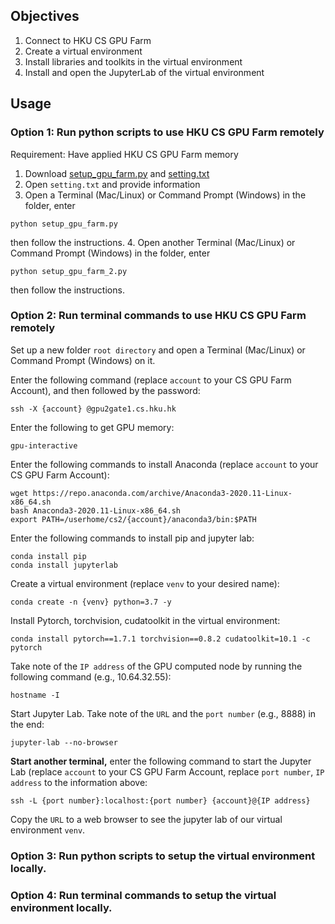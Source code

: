 
## __Objectives__
1. Connect to HKU CS GPU Farm
2. Create a virtual environment
3. Install libraries and toolkits in the virtual environment
4. Install and open the JupyterLab of the virtual environment


## __Usage__

### Option 1: Run python scripts to use HKU CS GPU Farm remotely

Requirement: Have applied HKU CS GPU Farm memory
1. Download <a href="https://github.com/WuKunhuan/HKU_COMP3340/blob/main/HKU%20CS%20GPU%20Farm/setup_gpu_farm.py" target="_blank">setup_gpu_farm.py</a> and <a href="https://github.com/WuKunhuan/HKU_COMP3340/blob/main/HKU%20CS%20GPU%20Farm/setting.txt" target="_blank">setting.txt</a>
2. Open ```setting.txt``` and provide information
3. Open a Terminal (Mac/Linux) or Command Prompt (Windows) in the folder, enter 
```
python setup_gpu_farm.py
```
then follow the instructions. 
4. Open another Terminal (Mac/Linux) or Command Prompt (Windows) in the folder, enter 
```
python setup_gpu_farm_2.py
```
then follow the instructions. 


### Option 2: Run terminal commands to use HKU CS GPU Farm remotely

Set up a new folder ```root directory``` and open a Terminal (Mac/Linux) or Command Prompt (Windows) on it.

Enter the following command (replace ```account``` to your CS GPU Farm Account), and then followed by the password: 

```
ssh -X {account} @gpu2gate1.cs.hku.hk
```

Enter the following to get GPU memory: 

```
gpu-interactive
```

Enter the following commands to install Anaconda (replace ```account``` to your CS GPU Farm Account): 

```
wget https://repo.anaconda.com/archive/Anaconda3-2020.11-Linux-x86_64.sh
bash Anaconda3-2020.11-Linux-x86_64.sh
export PATH=/userhome/cs2/{account}/anaconda3/bin:$PATH
```

Enter the following commands to install pip and jupyter lab: 

```
conda install pip
conda install jupyterlab
```

Create a virtual environment (replace ```venv``` to your desired name): 

```
conda create -n {venv} python=3.7 -y
```

Install Pytorch, torchvision, cudatoolkit in the virtual environment: 

```
conda install pytorch==1.7.1 torchvision==0.8.2 cudatoolkit=10.1 -c pytorch
```

Take note of the ```IP address``` of the GPU computed node by running the following command (e.g., 10.64.32.55): 

```
hostname -I
```

Start Jupyter Lab. Take note of the ```URL``` and the ```port number``` (e.g., 8888) in the end: 

```
jupyter-lab --no-browser
```

__Start another terminal,__ enter the following command to start the Jupyter Lab (replace ```account``` to your CS GPU Farm Account, replace ```port number```, ```IP address``` to the information above: 
```
ssh -L {port number}:localhost:{port number} {account}@{IP address}
```

Copy the ```URL``` to a web browser to see the jupyter lab of our virtual environment ```venv```. 


### Option 3: Run python scripts to setup the virtual environment locally. 


### Option 4: Run terminal commands to setup the virtual environment locally. 






